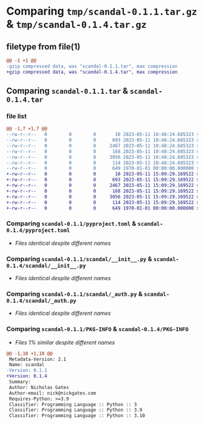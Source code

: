 # Comparing `tmp/scandal-0.1.1.tar.gz` & `tmp/scandal-0.1.4.tar.gz`

## filetype from file(1)

```diff
@@ -1 +1 @@
-gzip compressed data, was "scandal-0.1.1.tar", max compression
+gzip compressed data, was "scandal-0.1.4.tar", max compression
```

## Comparing `scandal-0.1.1.tar` & `scandal-0.1.4.tar`

### file list

```diff
@@ -1,7 +1,7 @@
--rw-r--r--   0        0        0       10 2023-05-11 10:48:24.685323 scandal-0.1.1/README.md
--rw-r--r--   0        0        0      693 2023-05-11 10:48:24.685323 scandal-0.1.1/pyproject.toml
--rw-r--r--   0        0        0     2467 2023-05-11 10:48:24.685323 scandal-0.1.1/scandal/__init__.py
--rw-r--r--   0        0        0      168 2023-05-11 10:48:24.685323 scandal-0.1.1/scandal/__main__.py
--rw-r--r--   0        0        0     3056 2023-05-11 10:48:24.685323 scandal-0.1.1/scandal/_auth.py
--rw-r--r--   0        0        0      114 2023-05-11 10:48:24.685323 scandal-0.1.1/scandal/_connection.py
--rw-r--r--   0        0        0      649 1970-01-01 00:00:00.000000 scandal-0.1.1/PKG-INFO
+-rw-r--r--   0        0        0       10 2023-05-11 15:09:29.169522 scandal-0.1.4/README.md
+-rw-r--r--   0        0        0      693 2023-05-11 15:09:29.169522 scandal-0.1.4/pyproject.toml
+-rw-r--r--   0        0        0     2467 2023-05-11 15:09:29.169522 scandal-0.1.4/scandal/__init__.py
+-rw-r--r--   0        0        0      168 2023-05-11 15:09:29.169522 scandal-0.1.4/scandal/__main__.py
+-rw-r--r--   0        0        0     3056 2023-05-11 15:09:29.169522 scandal-0.1.4/scandal/_auth.py
+-rw-r--r--   0        0        0      114 2023-05-11 15:09:29.169522 scandal-0.1.4/scandal/_connection.py
+-rw-r--r--   0        0        0      649 1970-01-01 00:00:00.000000 scandal-0.1.4/PKG-INFO
```

### Comparing `scandal-0.1.1/pyproject.toml` & `scandal-0.1.4/pyproject.toml`

 * *Files identical despite different names*

### Comparing `scandal-0.1.1/scandal/__init__.py` & `scandal-0.1.4/scandal/__init__.py`

 * *Files identical despite different names*

### Comparing `scandal-0.1.1/scandal/_auth.py` & `scandal-0.1.4/scandal/_auth.py`

 * *Files identical despite different names*

### Comparing `scandal-0.1.1/PKG-INFO` & `scandal-0.1.4/PKG-INFO`

 * *Files 1% similar despite different names*

```diff
@@ -1,10 +1,10 @@
 Metadata-Version: 2.1
 Name: scandal
-Version: 0.1.1
+Version: 0.1.4
 Summary: 
 Author: Nicholas Gates
 Author-email: nick@nickgates.com
 Requires-Python: >=3.9
 Classifier: Programming Language :: Python :: 3
 Classifier: Programming Language :: Python :: 3.9
 Classifier: Programming Language :: Python :: 3.10
```

